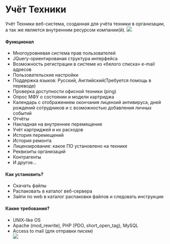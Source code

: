 Учёт Техники
========
Учёт Техники веб-система, созданная для учёта техники в организации, а так же является внутренним ресурсом компании(й).
<img src="https://habrastorage.org/files/0ec/4b3/4ba/0ec4b34baac24f60b0587177e9e5c6bc.png"/>

<h4>Функционал</h4>
<ul>
<li>Многоуровневая система прав пользователей</li>
<li>JQuery-ориентированая структура интерфейса</li>
<li>Возможность регистрации в системе из «белого списка» e-mail адресов</li>
<li>Пользовательские настройки</li>
<li>Поддержка языков: Русский, Английский(Требуется помощь в переводе)</li>
<li>Проверка доступности офисной техники (ping)</li>
<li>Опрос МФУ о состоянии и модели картриджа</li>
<li>Календарь с отображением окончания лицензий антивируса, дней рождений сотрудников и с возможностью добавления личных событий</li>
<li>Отчёты</li>
<li>Накладная на внутреннее перемещение</li>
<li>Учёт картриджей и их расходов </li>
<li>История перемещений</li>
<li>История ремонта</li>
<li>Лицензирование: какое ПО установлено на технике</li>
<li>Реквизиты организаций</li>
<li>Контрагенты</li>
<li>И другое...</li>
</ul>

<h4>Как установить?</h4>
<ul>
<li>Скачать файлы</li>
<li>Распаковать в каталог веб-сервера</li>
<li>Зайти по web в каталог распаковки файлов и следовать инструкции</li>
</ul>

<h4>Какие требования?</h4>
<ul>
<li>UNIX-like OS</li>
<li>Apache (mod_rewrite), PHP (PDO, short_open_tag), MySQL</li>
<li>Access to mail (для отправки писем)</li>
<img src="https://cloud.githubusercontent.com/assets/3504940/4213057/8c8d9c5a-38ad-11e4-809d-818a16bdfc13.jpg"/>
</ul>
